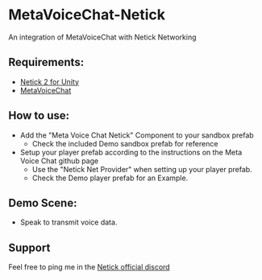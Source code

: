 # MetaVoiceChat-Netick
An integration of MetaVoiceChat with Netick Networking

## Requirements:
- [Netick 2 for Unity](https://github.com/NetickNetworking/NetickForUnity)
- [MetaVoiceChat](https://github.com/Metater/MetaVoiceChat)

## How to use:
- Add the "Meta Voice Chat Netick" Component to your sandbox prefab
  - Check the included Demo sandbox prefab for reference
- Setup your player prefab according to the instructions on the Meta Voice Chat github page
  - Use the "Netick Net Provider" when setting up your player prefab.
  - Check the Demo player prefab for an Example.

## Demo Scene:
- Speak to transmit voice data.

## Support
Feel free to ping me in the [Netick official discord](https://discord.com/invite/uV6bfG66Fx)
